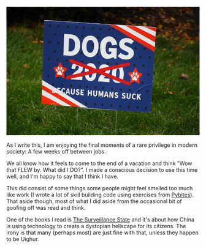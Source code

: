 <!--
.. title: Everything Is Terrible Because Humans Suck
.. slug: everything-is-terrible-because-humans-suck
.. date: 2023-02-03 16:07:03 UTC-05:00
.. status: draft
.. tags: rants,society,capitalism,communism,cynicism,human,behavior
.. previewimage: /images/Dogs_2020.jpg
.. link: 
.. description: Everything Is Terrible Because Humans Suck
.. type: text
.. author: Chris Patti
-->

!["Dogs 2020 Because Humans Suck" by Amaury Laporte is licensed under CC BY-NC 2.0.](/images/Dogs_2020.jpg)

As I write this, I am enjoying the final moments of a rare privilege in modern
society: A few weeks off between jobs.

We all know how it feels to come to the end of a vacation and think "Wow that
FLEW by. What did I DO?". I made a conscious decision to use this time well, and
I'm happy to say that I think I have.

This did consist of some things some people might feel smelled too much like
work (I wrote a lot of skill building code using exercises from
[Pybites](https://codechalleng.es)). That aside though, most of what I did aside
from the occasional bit of goofing off was read and think.

One of the books I read is [The Surveillance
State](https://www.goodreads.com/book/show/40030605-the-surveillance-state---big-data-freedom-and-you)
and it's about how China is using technology to create a dystopian hellscape for
its citizens. The irony is that many (perhaps most) are just fine with that,
unless they happen to be Uighur.
